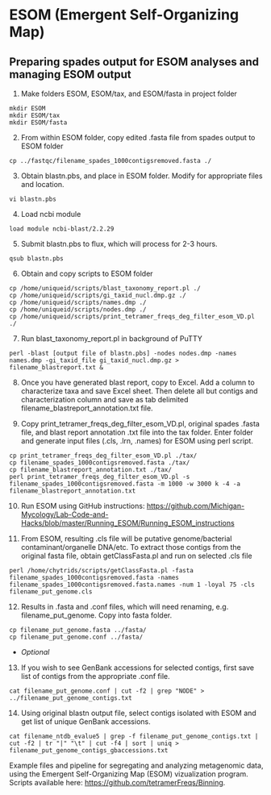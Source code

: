 # ESOM (Emergent Self-Organizing Map)
## Preparing spades output for ESOM analyses and managing ESOM output

1. Make folders ESOM, ESOM/tax, and ESOM/fasta in project folder
```
mkdir ESOM
mkdir ESOM/tax
mkdir ESOM/fasta
```
2. From within ESOM folder, copy edited .fasta file from spades output to ESOM folder
```
cp ../fastqc/filename_spades_1000contigsremoved.fasta ./
```
3. Obtain blastn.pbs, and place in ESOM folder. Modify for appropriate files and location.
```
vi blastn.pbs
```
4. Load ncbi module
```	
load module ncbi-blast/2.2.29
```
5. Submit blastn.pbs to flux, which will process for 2-3 hours.
```	
qsub blastn.pbs
```
6. Obtain and copy scripts to ESOM folder
```
cp /home/uniqueid/scripts/blast_taxonomy_report.pl ./
cp /home/uniqueid/scripts/gi_taxid_nucl.dmp.gz ./
cp /home/uniqueid/scripts/names.dmp ./
cp /home/uniqueid/scripts/nodes.dmp ./
cp /home/uniqueid/scripts/print_tetramer_freqs_deg_filter_esom_VD.pl ./
```
7. Run blast_taxonomy_report.pl in background of PuTTY
```
perl -blast [output file of blastn.pbs] -nodes nodes.dmp -names names.dmp -gi_taxid_file gi_taxid_nucl.dmp.gz > filename_blastreport.txt &
```
8. Once you have generated blast report, copy to Excel. Add a column to characterize taxa and save Excel sheet. Then delete all but contigs and characterization column and save as tab delimited filename_blastreport_annotation.txt file.

9. Copy print_tetramer_freqs_deg_filter_esom_VD.pl, original spades .fasta file, and blast report annotation .txt file into the tax folder. Enter folder and generate input files (.cls, .lrn, .names) for ESOM using perl script.
```
cp print_tetramer_freqs_deg_filter_esom_VD.pl ./tax/
cp filename_spades_1000contigsremoved.fasta ./tax/
cp filename_blastreport_annotation.txt ./tax/
perl print_tetramer_freqs_deg_filter_esom_VD.pl -s filename_spades_1000contigsremoved.fasta -m 1000 -w 3000 k -4 -a filename_blastreport_annotation.txt
```
10. Run ESOM using GitHub instructions: https://github.com/Michigan-Mycology/Lab-Code-and-Hacks/blob/master/Running_ESOM/Running_ESOM_instructions

11. From ESOM, resulting .cls file will be putative genome/bacterial contaminant/organelle DNA/etc. To extract those contigs from the original fasta file, obtain getClassFasta.pl and run on selected .cls file
```
perl /home/chytrids/scripts/getClassFasta.pl -fasta filename_spades_1000contigsremoved.fasta -names filename_spades_1000contigsremoved.fasta.names -num 1 -loyal 75 -cls filename_put_genome.cls
```
12. Results in .fasta and .conf files, which will need renaming, e.g. filename_put_genome. Copy into fasta folder.
```
cp filename_put_genome.fasta ../fasta/
cp filename_put_genome.conf ../fasta/
```
- *Optional*
13. If you wish to see GenBank accessions for selected contigs, first save list of contigs from the appropriate .conf file.
```
cat filename_put_genome.conf | cut -f2 | grep "NODE" > ../filename_put_genome_contigs.txt
```
14. Using original blastn output file, select contigs isolated with ESOM and get list of unique GenBank accessions.
```
cat filename_ntdb_evalue5 | grep -f filename_put_genome_contigs.txt | cut -f2 | tr "|" "\t" | cut -f4 | sort | uniq > filename_put_genome_contigs_gbaccessions.txt
```

Example files and pipeline for segregating and analyzing metagenomic data, using the Emergent Self-Organizing Map (ESOM) vizualization program. Scripts available here: https://github.com/tetramerFreqs/Binning.
